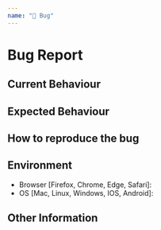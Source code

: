 ```yaml
---
name: "🐛 Bug"
---
```


# Bug Report

## Current Behaviour

<!-- What is the current behaviour -->

## Expected Behaviour

<!-- What is the expected behaviour -->

## How to reproduce the bug

<!-- Write down the steps required to reproduce this bug 

- [ ] step 1
- [ ] step 2
- [ ] step 3

-->

## Environment

<!-- What environment did this bug occur in -->

- Browser [Firefox, Chrome, Edge, Safari]:
- OS [Mac, Linux, Windows, IOS, Android]:

## Other Information

<!-- Other useful information such as screenshots, stacktraces, stackoverflow etc -->

